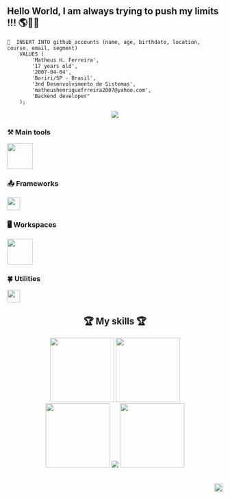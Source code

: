 
## Hello World, I am always trying to push my limits !!! 🌎👋🏼

<div width="100">
        
    👤  INSERT INTO github_accounts (name, age, birthdate, location, course, email, segment)
        VALUES (
            'Matheus H. Ferreira',
            '17 years old',
            '2007-04-04',
            'Bariri/SP - Brasil',
            '3nd Desenvolvimento de Sistemas',
            'matheushenriquefrreira2007@yahoo.com',
            'Backend developer"
        );

           
  </div>

<div align="center">
  <img align="center" margin="20" src="https://github-profile-trophy.vercel.app/?username=MathFerreiraDev&column=7&margin-w=10&margin-h=15&theme=gruvbox&no-frame=true&title=-Experience">
</div>
  

### ⚒️ Main tools
<a href="https://skillicons.dev">
    <img src="https://skillicons.dev/icons?i=html,css,js,php,cpp,cs,java,arduino,mysql,sqlite,mongodb&perline=6" height="60"/>
</a>


### 📤 Frameworks
<a href="https://skillicons.dev">
    <img src="https://skillicons.dev/icons?i=bootstrap,tailwind,nodejs,dotnet,react&perline=6" height="30"/>
</a>


### 🖥️ Workspaces
<a href="https://skillicons.dev">
    <img src="https://skillicons.dev/icons?i=git,vscode,visualstudio,sublime,replit,vercel,eclipse,unity&perline=6" height="60"/>
</a>


### 🍀 Utilities
<a href="https://skillicons.dev">
    <img src="https://skillicons.dev/icons?i=linux,mint,windows,github,figma&perline=6" height="30"/>
</a>


<div align="center">
<h2>🏆  My skills  🏆</h2>

<img height="150em" src="https://github-readme-stats.vercel.app/api?username=MathFerreiraDev&theme=tokyonight&show_icons=true">
<img height="150em" src="https://github-readme-stats.vercel.app/api/top-langs/?username=MathFerreiraDev&theme=tokyonight&hide_border=false&include_all_commits=false&count_private=false&layout=compact"><br>
<img height="150em" src="https://www.fightersgeneration.com/characters/dio-standing2.gif">
<img src="https://streak-stats.demolab.com?user=MathFerreiraDev&theme=gotham&locale=pt_BR&date_format=j%20M%5B%20Y%5D&mode=weekly&border=315612&background=000000">
<img height="150em" src="https://art.ngfiles.com/comments/129000/iu_129688_8024736.gif">
</div>

<br>
<br>

<img height="20" align="right" src="https://komarev.com/ghpvc/?username=MathFerreiraDev">
